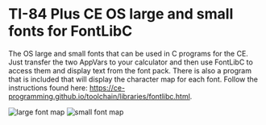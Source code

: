 # TI-84 Plus CE OS large and small fonts for FontLibC

The OS large and small fonts that can be used in C programs for the CE.
Just transfer the two AppVars to your calculator and then use FontLibC to access them and display text from the font pack.
There is also a program that is included that will display the character map for each font.
Follow the instructions found here: https://ce-programming.github.io/toolchain/libraries/fontlibc.html.

![large font map](https://www.cemetech.net/media/archives/screenshots/2021/04/Font1.gif)
![small font map](https://www.cemetech.net/media/archives/screenshots/2021/04/Font2.gif)
